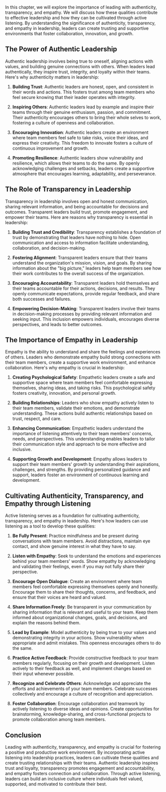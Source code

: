 
In this chapter, we will explore the importance of leading with authenticity, transparency, and empathy. We will discuss how these qualities contribute to effective leadership and how they can be cultivated through active listening. By understanding the significance of authenticity, transparency, and empathy in leadership, leaders can create trusting and supportive environments that foster collaboration, innovation, and growth.

## The Power of Authentic Leadership

Authentic leadership involves being true to oneself, aligning actions with values, and building genuine connections with others. When leaders lead authentically, they inspire trust, integrity, and loyalty within their teams. Here's why authenticity matters in leadership:

1. **Building Trust**: Authentic leaders are honest, open, and consistent in their words and actions. This fosters trust among team members who feel secure knowing that their leader operates with integrity.
    
2. **Inspiring Others**: Authentic leaders lead by example and inspire their teams through their genuine enthusiasm, passion, and commitment. Their authenticity encourages others to bring their whole selves to work, fostering a culture of openness and collaboration.
    
3. **Encouraging Innovation**: Authentic leaders create an environment where team members feel safe to take risks, voice their ideas, and express their creativity. This freedom to innovate fosters a culture of continuous improvement and growth.
    
4. **Promoting Resilience**: Authentic leaders show vulnerability and resilience, which allows their teams to do the same. By openly acknowledging challenges and setbacks, leaders create a supportive atmosphere that encourages learning, adaptability, and perseverance.
    

## The Role of Transparency in Leadership

Transparency in leadership involves open and honest communication, sharing relevant information, and being accountable for decisions and outcomes. Transparent leaders build trust, promote engagement, and empower their teams. Here are reasons why transparency is essential in leadership:

1. **Building Trust and Credibility**: Transparency establishes a foundation of trust by demonstrating that leaders have nothing to hide. Open communication and access to information facilitate understanding, collaboration, and decision-making.
    
2. **Fostering Alignment**: Transparent leaders ensure that their teams understand the organization's mission, vision, and goals. By sharing information about the "big picture," leaders help team members see how their work contributes to the overall success of the organization.
    
3. **Encouraging Accountability**: Transparent leaders hold themselves and their teams accountable for their actions, decisions, and results. They openly communicate expectations, provide regular feedback, and share both successes and failures.
    
4. **Empowering Decision-Making**: Transparent leaders involve their teams in decision-making processes by providing relevant information and seeking input. This inclusion empowers individuals, encourages diverse perspectives, and leads to better outcomes.
    

## The Importance of Empathy in Leadership

Empathy is the ability to understand and share the feelings and experiences of others. Leaders who demonstrate empathy build strong connections with their team members, create a supportive work environment, and enhance collaboration. Here's why empathy is crucial in leadership:

1. **Creating Psychological Safety**: Empathetic leaders create a safe and supportive space where team members feel comfortable expressing themselves, sharing ideas, and taking risks. This psychological safety fosters creativity, innovation, and personal growth.
    
2. **Building Relationships**: Leaders who show empathy actively listen to their team members, validate their emotions, and demonstrate understanding. These actions build authentic relationships based on trust, respect, and care.
    
3. **Enhancing Communication**: Empathetic leaders understand the importance of listening attentively to their team members' concerns, needs, and perspectives. This understanding enables leaders to tailor their communication style and approach to be more effective and inclusive.
    
4. **Supporting Growth and Development**: Empathy allows leaders to support their team members' growth by understanding their aspirations, challenges, and strengths. By providing personalized guidance and support, leaders foster an environment of continuous learning and development.
    

## Cultivating Authenticity, Transparency, and Empathy through Listening

Active listening serves as a foundation for cultivating authenticity, transparency, and empathy in leadership. Here's how leaders can use listening as a tool to develop these qualities:

1. **Be Fully Present**: Practice mindfulness and be present during conversations with team members. Avoid distractions, maintain eye contact, and show genuine interest in what they have to say.
    
2. **Listen with Empathy**: Seek to understand the emotions and experiences behind your team members' words. Show empathy by acknowledging and validating their feelings, even if you may not fully share their perspective.
    
3. **Encourage Open Dialogue**: Create an environment where team members feel comfortable expressing themselves openly and honestly. Encourage them to share their thoughts, concerns, and feedback, and ensure that their voices are heard and valued.
    
4. **Share Information Freely**: Be transparent in your communication by sharing information that is relevant and useful to your team. Keep them informed about organizational changes, goals, and decisions, and explain the reasons behind them.
    
5. **Lead by Example**: Model authenticity by being true to your values and demonstrating integrity in your actions. Show vulnerability when appropriate and admit mistakes. This openness encourages others to do the same.
    
6. **Practice Active Feedback**: Provide constructive feedback to your team members regularly, focusing on their growth and development. Listen actively to their feedback as well, and implement changes based on their input whenever possible.
    
7. **Recognize and Celebrate Others**: Acknowledge and appreciate the efforts and achievements of your team members. Celebrate successes collectively and encourage a culture of recognition and appreciation.
    
8. **Foster Collaboration**: Encourage collaboration and teamwork by actively listening to diverse ideas and opinions. Create opportunities for brainstorming, knowledge-sharing, and cross-functional projects to promote collaboration among team members.
    

## Conclusion

Leading with authenticity, transparency, and empathy is crucial for fostering a positive and productive work environment. By incorporating active listening into leadership practices, leaders can cultivate these qualities and create trusting relationships with their teams. Authentic leadership inspires trust and loyalty, transparency promotes engagement and accountability, and empathy fosters connection and collaboration. Through active listening, leaders can build an inclusive culture where individuals feel valued, supported, and motivated to contribute their best.
